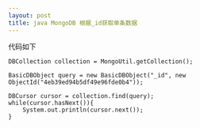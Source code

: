 ```yaml
---
layout: post
title: java MongoDB 根据_id获取单条数据
---
```


代码如下

    DBCollection collection = MongoUtil.getCollection();

    BasicDBObject query = new BasicDBObject("_id", new ObjectId("4eb39ed94b5df49e96fde0b4")); 

    DBCursor cursor = collection.find(query);
    while(cursor.hasNext()){
        System.out.println(cursor.next());
    }